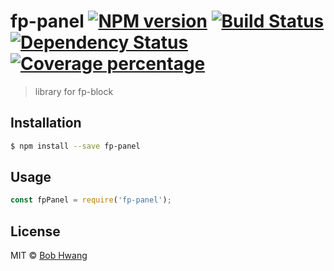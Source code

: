# fp-panel [![NPM version][npm-image]][npm-url] [![Build Status][travis-image]][travis-url] [![Dependency Status][daviddm-image]][daviddm-url] [![Coverage percentage][coveralls-image]][coveralls-url]
> library for fp-block

## Installation

```sh
$ npm install --save fp-panel
```

## Usage

```js
const fpPanel = require('fp-panel');

```
## License

MIT © [Bob Hwang](https://agvim.wordpress.com)


[npm-image]: https://badge.fury.io/js/fp-panel.svg
[npm-url]: https://npmjs.org/package/fp-panel
[travis-image]: https://travis-ci.org/afrontend/fp-panel.svg?branch=master
[travis-url]: https://travis-ci.org/afrontend/fp-panel
[daviddm-image]: https://david-dm.org/afrontend/fp-panel.svg?theme=shields.io
[daviddm-url]: https://david-dm.org/afrontend/fp-panel
[coveralls-image]: https://coveralls.io/repos/afrontend/fp-panel/badge.svg
[coveralls-url]: https://coveralls.io/r/afrontend/fp-panel
